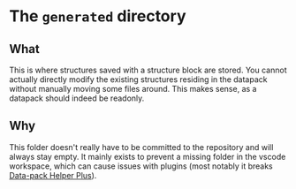 # The `generated` directory

## What

This is where structures saved with a structure block are stored. You cannot actually directly modify the existing structures residing in the datapack without manually moving some files around. This makes sense, as a datapack should indeed be readonly.

## Why

This folder doesn't really have to be committed to the repository and will always stay empty. It mainly exists to prevent a missing folder in the vscode workspace, which can cause issues with plugins (most notably it breaks [Data-pack Helper Plus](https://marketplace.visualstudio.com/items?itemName=SPGoding.datapack-language-server)).
